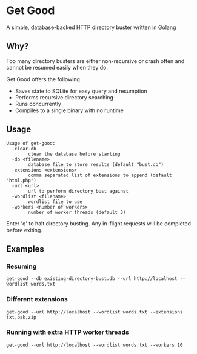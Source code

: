 # Get Good
A simple, database-backed HTTP directory buster written in Golang

## Why?
Too many directory busters are either non-recursive or crash often and
cannot be resumed easily when they do.

Get Good offers the following
* Saves state to SQLite for easy query and resumption
* Performs recursive directory searching
* Runs concurrently
* Compiles to a single binary with no runtime

## Usage
```
Usage of get-good:
  -clear-db
        clear the database before starting
  -db <filename>
        database file to store results (default "bust.db")
  -extensions <extensions>
        comma separated list of extensions to append (default "html,php")
  -url <url>
        url to perform directory bust against
  -wordlist <filename>
        wordlist file to use
  -workers <number of workers>
        number of worker threads (default 5)
```

Enter 'q' to halt directory busting. Any in-flight requests will be completed before exiting.

## Examples

### Resuming
```
get-good --db existing-directory-bust.db --url http://localhost --wordlist words.txt
```

### Different extensions
```
get-good --url http://localhost --wordlist words.txt --extensions txt,bak,zip
```

### Running with extra HTTP worker threads
```
get-good --url http://localhost --wordlist words.txt --workers 10
```